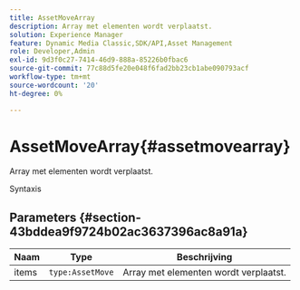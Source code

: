 ```yaml
---
title: AssetMoveArray
description: Array met elementen wordt verplaatst.
solution: Experience Manager
feature: Dynamic Media Classic,SDK/API,Asset Management
role: Developer,Admin
exl-id: 9d3f0c27-7414-46d9-888a-85226b0fbac6
source-git-commit: 77c88d5fe20e048f6fad2bb23cb1abe090793acf
workflow-type: tm+mt
source-wordcount: '20'
ht-degree: 0%

---
```


# AssetMoveArray{#assetmovearray}

Array met elementen wordt verplaatst.

Syntaxis

## Parameters {#section-43bddea9f9724b02ac3637396ac8a91a}

| Naam | Type | Beschrijving |
|---|---|---|
| items | `type:AssetMove` | Array met elementen wordt verplaatst. |
